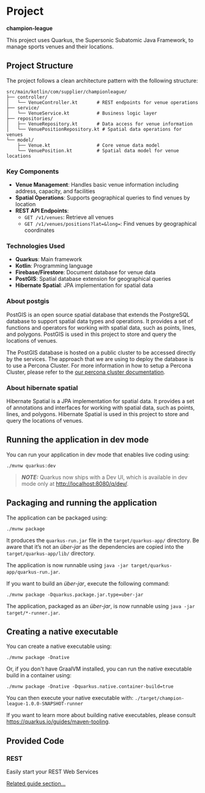 # Project

**champion-league**

This project uses Quarkus, the Supersonic Subatomic Java Framework, to manage sports venues and their locations.

## Project Structure

The project follows a clean architecture pattern with the following structure:

```plaintext
src/main/kotlin/com/supplier/championleague/
├── controller/
│   └── VenueController.kt       # REST endpoints for venue operations
├── service/
│   └── VenueService.kt          # Business logic layer
├── repositories/
│   ├── VenueRepository.kt       # Data access for venue information
│   └── VenuePositionRepository.kt # Spatial data operations for venues
└── model/
    ├── Venue.kt                 # Core venue data model
    └── VenuePosition.kt         # Spatial data model for venue locations
```

### Key Components

- **Venue Management**: Handles basic venue information including address, capacity, and facilities
- **Spatial Operations**: Supports geographical queries to find venues by location
- **REST API Endpoints**:
  - `GET /v1/venues`: Retrieve all venues
  - `GET /v1/venues/positions?lat=&long=`: Find venues by geographical coordinates

### Technologies Used

- **Quarkus**: Main framework
- **Kotlin**: Programming language
- **Firebase/Firestore**: Document database for venue data
- **PostGIS**: Spatial database extension for geographical queries
- **Hibernate Spatial**: JPA implementation for spatial data

### About postgis

PostGIS is an open source spatial database that extends the PostgreSQL database to support spatial data types and operations. It provides a set of functions and operators for working with spatial data, such as points, lines, and polygons. PostGIS is used in this project to store and query the locations of venues.

The PostGIS database is hosted on a public cluster to be accessed directly by the services. The approach that we are using to deploy the database is to use a Percona Cluster. For more information in how to setup a Percona Cluster, please refer to the [our percona cluster documentation](./spatialDatabase.md).

### About hibernate spatial

Hibernate Spatial is a JPA implementation for spatial data. It provides a set of annotations and interfaces for working with spatial data, such as points, lines, and polygons. Hibernate Spatial is used in this project to store and query the locations of venues.

## Running the application in dev mode

You can run your application in dev mode that enables live coding using:

```shell script
./mvnw quarkus:dev
```

> **_NOTE:_**  Quarkus now ships with a Dev UI, which is available in dev mode only at <http://localhost:8080/q/dev/>.

## Packaging and running the application

The application can be packaged using:

```shell script
./mvnw package
```

It produces the `quarkus-run.jar` file in the `target/quarkus-app/` directory.
Be aware that it’s not an _über-jar_ as the dependencies are copied into the `target/quarkus-app/lib/` directory.

The application is now runnable using `java -jar target/quarkus-app/quarkus-run.jar`.

If you want to build an _über-jar_, execute the following command:

```shell script
./mvnw package -Dquarkus.package.jar.type=uber-jar
```

The application, packaged as an _über-jar_, is now runnable using `java -jar target/*-runner.jar`.

## Creating a native executable

You can create a native executable using:

```shell script
./mvnw package -Dnative
```

Or, if you don't have GraalVM installed, you can run the native executable build in a container using:

```shell script
./mvnw package -Dnative -Dquarkus.native.container-build=true
```

You can then execute your native executable with: `./target/champion-league-1.0.0-SNAPSHOT-runner`

If you want to learn more about building native executables, please consult <https://quarkus.io/guides/maven-tooling>.

## Provided Code

### REST

Easily start your REST Web Services

[Related guide section...](https://quarkus.io/guides/getting-started-reactive#reactive-jax-rs-resources)
